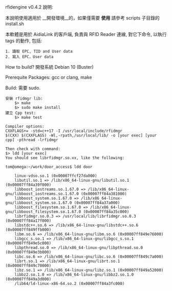 rfidengine v0.4.2 說明:

本說明使用適用於 __開發環境__的，如果僅需要 __使用__
請參考 scripts 子目錄的 install.sh

本軟體是用於 AidiaLink 的客戶端, 負責與 RFID Reader
連線, 對它下命令, 以執行 tags 的動作, 包括:

	1. 讀取 EPC, TID and User data
	2. 寫入 EPC，User data


How to build?
	開發系統 Debian 10 (Buster)


Prerequite Packages:
	gcc or clang, make


Build:
	需要 sudo.

	安裝 rfidmgr lib:
		$> make
		$> sudo make install
	建立 Cpp test:
		$> make test

	Compiler options:
	CXXFLAGS+= -std=c++17 -I /usr/local/include/rfidmgr
	$(CXX) $(CXXFLAGS) -Wl,-rpath,/usr/local/lib/ -o [your exec] [your cpp] -pthread -lrfidmgr

	Then check with command:
	$> ldd [your exec]
	You should see librfidmgr.so.xx, like the following:

	tom@omega:~/work/door_access$ ldd door

		linux-vdso.so.1 (0x00007ffcf27da000)
		libutil.so.1 => /lib/x86_64-linux-gnu/libutil.so.1 (0x00007ff84a39f000)
		libboost_iostreams.so.1.67.0 => /lib/x86_64-linux-gnu/libboost_iostreams.so.1.67.0 (0x00007ff84a381000)
		libboost_system.so.1.67.0 => /lib/x86_64-linux-gnu/libboost_system.so.1.67.0 (0x00007ff84a37a000)
		libboost_filesystem.so.1.67.0 => /lib/x86_64-linux-gnu/libboost_filesystem.so.1.67.0 (0x00007ff84a35c000)
		librfidmgr.so.0.3 => /usr/local/lib/librfidmgr.so.0.3 (0x00007ff84a17f000)
		libstdc++.so.6 => /lib/x86_64-linux-gnu/libstdc++.so.6 (0x00007ff849ffb000)
		libm.so.6 => /lib/x86_64-linux-gnu/libm.so.6 (0x00007ff849e76000)
		libgcc_s.so.1 => /lib/x86_64-linux-gnu/libgcc_s.so.1 (0x00007ff849e5c000)
		libpthread.so.0 => /lib/x86_64-linux-gnu/libpthread.so.0 (0x00007ff849e3b000)
		libc.so.6 => /lib/x86_64-linux-gnu/libc.so.6 (0x00007ff849c7a000)
		librt.so.1 => /lib/x86_64-linux-gnu/librt.so.1 (0x00007ff849c70000)
		libz.so.1 => /lib/x86_64-linux-gnu/libz.so.1 (0x00007ff849a52000)
		libbz2.so.1.0 => /lib/x86_64-linux-gnu/libbz2.so.1.0 (0x00007ff849a3d000)
		/lib64/ld-linux-x86-64.so.2 (0x00007ff84a3fc000)

#
